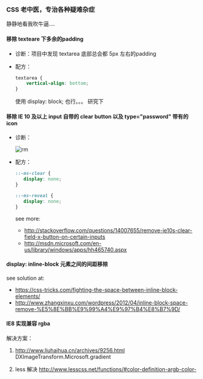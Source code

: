 ### CSS 老中医，专治各种疑难杂症

静静地看我吹牛逼....

#### 移除 texteare 下多余的padding

- 诊断：项目中发现 textarea 底部总会都 5px 左右的padding
- 配方：

    ```css
    textarea {
        vertical-align: bottom;
    }
    ```

    使用 display: block; 也行。。。 研究下

#### 移除 IE 10 及以上 input 自带的 clear button 以及 type="password" 带有的 icon

- 诊断：
  
    ![rm](https://cloud.githubusercontent.com/assets/6628666/9102004/3c4d6cb2-3c20-11e5-9c6f-613e71d992bc.png)

- 配方：

    ```css
    ::-ms-clear {
       display: none;
    }

    ::-ms-reveal {
       display: none;
    }
    ```

    see more:
    - http://stackoverflow.com/questions/14007655/remove-ie10s-clear-field-x-button-on-certain-inputs
    - http://msdn.microsoft.com/en-us/library/windows/apps/hh465740.aspx

#### display: inline-block 元素之间的间距移除

see solution at:
- <https://css-tricks.com/fighting-the-space-between-inline-block-elements/>
- <http://www.zhangxinxu.com/wordpress/2012/04/inline-block-space-remove-%E5%8E%BB%E9%99%A4%E9%97%B4%E8%B7%9D/>

#### IE8 实现兼容 rgba

解决方案：

1. http://www.liuhaihua.cn/archives/9256.html  DXImageTransform.Microsoft.gradient

2. less 解决 http://www.lesscss.net/functions/#color-definition-argb-color-
